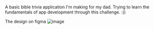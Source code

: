 A basic bible trivia application I'm making for my dad. Trying to learn the fundamentals of app development through this challenge. :))

The design on figma 
![image](https://github.com/user-attachments/assets/86df9795-2ed0-441e-aaa5-0efb904bbe56)

